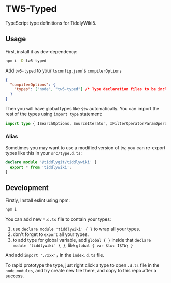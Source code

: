 # TW5-Typed

TypeScript type definitions for TiddlyWiki5.

## Usage

First, install it as dev-dependency:

```sh
npm i -D tw5-typed
```

Add `tw5-typed` to your `tsconfig.json`'s `compilerOptions`

```json
{
  "compilerOptions": {
    "types": ["node", "tw5-typed"] /* Type declaration files to be included in compilation. */
  }
}
```

Then you will have global types like `$tw` automatically. You can import the rest of the types using `import type` statement:

```typescript
import type { ISearchOptions, SourceIterator, IFilterOperatorParamOperator } from 'tiddlywiki';
```

### Alias

Sometimes you may want to use a modified version of tw, you can re-export types like this in your `src/type.d.ts`:

```typescript
declare module '@tiddlygit/tiddlywiki' {
  export * from 'tiddlywiki';
}
```

## Development

Firstly, Install eslint using npm:

```sh
npm i
```

You can add new `*.d.ts` file to contain your types:

1. use `declare module 'tiddlywiki' { }` to wrap all your types.
1. don't forget to `export` all your types.
1. to add type for global variable, add `global { }` inside that `declare module 'tiddlywiki' { }`, like `global { var $tw: I$TW; }`

And add `import './xxx';` in the `index.d.ts` file.

To rapid prototype the type, just right click a type to open `.d.ts` file in the `node_modules`, and try create new file there, and copy to this repo after a success.
